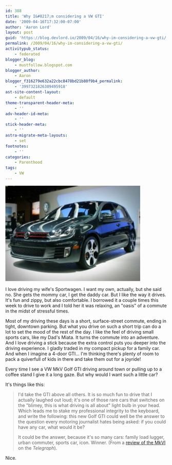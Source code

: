 ```yaml
---
id: 388
title: 'Why I&#8217;m considering a VW GTI'
date: '2009-04-16T17:32:00-07:00'
author: 'Aaron Lord'
layout: post
guid: 'https://blog.devlord.io/2009/04/16/why-im-considering-a-vw-gti/'
permalink: /2009/04/16/why-im-considering-a-vw-gti/
activitypub_status:
    - federated
blogger_blog:
    - mustfollow.blogspot.com
blogger_author:
    - Aaron
blogger_f316279e632a22cbc8478bd21b80f9b4_permalink:
    - '3997321826309495918'
ast-site-content-layout:
    - default
theme-transparent-header-meta:
    - ''
adv-header-id-meta:
    - ''
stick-header-meta:
    - ''
astra-migrate-meta-layouts:
    - set
footnotes:
    - ''
categories:
    - Parenthood
tags:
    - VW
---
```


<img class="wp-image-884  alignleft" src="/assets/img/2011/10/vw_gti_mkvi_rightfront-300x212.jpg" alt="A 2012 Golf GTI" width="420" height="297" />

I love driving my wife's Sportwagen. I want my own, actually, but she said no. She gets the mommy car, I get the daddy car. But I like the way it drives. It's fun and zippy, but also comfortable. I borrowed it a couple times this week to drive to work and I told her it was relaxing, an "oasis" of a commute in the midst of stressful times.

Most of my driving these days is a short, surface-street commute, ending in tight, downtown parking. But what you drive on such a short trip can do a lot to set the mood of the rest of the day. I like the feel of driving small sports cars, like my Dad's Miata. It turns the commute into an adventure. And I love driving a stick because the extra control puts you deeper into the driving experience. I gladly traded in my compact pickup for a family car. And when I imagine a 4-door GTI... I'm thinking there's plenty of room to pack a quiverfull of kids in there and take them out for a joyride!

Every time I see a VW MkV Golf GTI driving around town or pulling up to a coffee stand I give it a long gaze. But why would I want such a little car?

It's things like this:
<blockquote>I'd take the GTI above all others. It is so much fun to drive that I actually laughed out loud; it's one of those rare cars that switches on the "blimey, this is what driving is all about" light bulb in your head. Which leads me to stake my professional integrity to the keyboard, and write the following: this new Golf GTI could well be the answer to the question every motoring journalist hates being asked: if you could have any car, what would it be?

It could be the answer, because it's so many cars: family load lugger, urban commuter, sports car, icon. Winner. (From a <a href="http://www.telegraph.co.uk/motoring/carreviews/5131191/Volkswagen-Golf-GTI-review.html">review of the MkVI</a> on the <span style="font-style: italic;">Telegraph</span>).</blockquote>
Nice.
